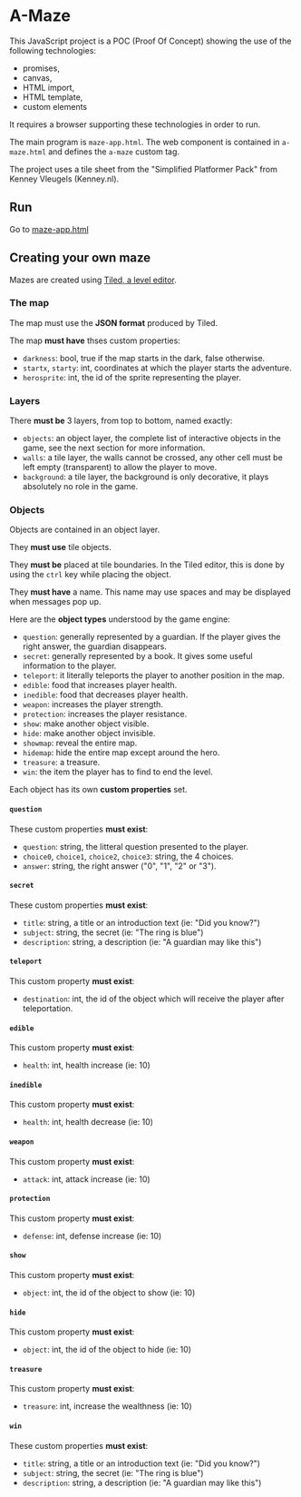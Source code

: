 A-Maze
======

This JavaScript project is a POC (Proof Of Concept) showing the use of the
following technologies:

- promises,
- canvas,
- HTML import,
- HTML template,
- custom elements

It requires a browser supporting these technologies in order to run.

The main program is `maze-app.html`. The web component is contained in
`a-maze.html` and defines the `a-maze` custom tag.

The project uses a tile sheet from the "Simplified Platformer Pack" from
Kenney Vleugels (Kenney.nl).

Run
---

Go to [maze-app.html](maze-app.html)

Creating your own maze
----------------------

Mazes are created using [Tiled, a level editor](https://www.mapeditor.org/).

### The map

The map must use the **JSON format** produced by Tiled.

The map **must have** thses custom properties:

- `darkness`: bool, true if the map starts in the dark, false otherwise.
- `startx`, `starty`: int, coordinates at which the player starts the adventure.
- `herosprite`: int, the id of the sprite representing the player.

### Layers

There **must be** 3 layers, from top to bottom, named exactly:

- `objects`: an object layer, the complete list of interactive objects in the
  game, see the next section for more information.
- `walls`: a tile layer, the walls cannot be crossed, any other cell must be
  left empty (transparent) to allow the player to move.
- `background`: a tile layer, the background is only decorative, it plays
  absolutely no role in the game.

### Objects

Objects are contained in an object layer.

They **must use** tile objects.

They **must be** placed at tile boundaries. In the Tiled editor, this is done by
using the `ctrl` key while placing the object.

They **must have** a name. This name may use spaces and may be displayed when
messages pop up.

Here are the **object types** understood by the game engine:

- `question`: generally represented by a guardian. If the player gives the
  right answer, the guardian disappears.
- `secret`: generally represented by a book. It gives some useful information
  to the player.
- `teleport`: it literally teleports the player to another position in the map.
- `edible`: food that increases player health.
- `inedible`: food that decreases player health.
- `weapon`: increases the player strength.
- `protection`: increases the player resistance.
- `show`: make another object visible.
- `hide`: make another object invisible.
- `showmap`: reveal the entire map.
- `hidemap`: hide the entire map except around the hero.
- `treasure`: a treasure.
- `win`: the item the player has to find to end the level.

Each object has its own **custom properties** set.

#### `question`

These custom properties **must exist**:

- `question`: string, the litteral question presented to the player.
- `choice0`, `choice1`, `choice2`, `choice3`: string, the 4 choices.
- `answer`: string, the right answer ("0", "1", "2" or "3").

#### `secret`

These custom properties **must exist**:

- `title`: string, a title or an introduction text (ie: "Did you know?")
- `subject`: string, the secret (ie: "The ring is blue")
- `description`: string, a description (ie: "A guardian may like this")

#### `teleport`

This custom property **must exist**:

- `destination`: int, the id of the object which will receive the player after
  teleportation.

#### `edible`

This custom property **must exist**:

- `health`: int, health increase (ie: 10)

#### `inedible`

This custom property **must exist**:

- `health`: int, health decrease (ie: 10)

#### `weapon`

This custom property **must exist**:

- `attack`: int, attack increase (ie: 10)

#### `protection`

This custom property **must exist**:

- `defense`: int, defense increase (ie: 10)

#### `show`

This custom property **must exist**:

- `object`: int, the id of the object to show (ie: 10)

#### `hide`

This custom property **must exist**:

- `object`: int, the id of the object to hide (ie: 10)

#### `treasure`

This custom property **must exist**:

- `treasure`: int, increase the wealthness (ie: 10)

#### `win`

These custom properties **must exist**:

- `title`: string, a title or an introduction text (ie: "Did you know?")
- `subject`: string, the secret (ie: "The ring is blue")
- `description`: string, a description (ie: "A guardian may like this")
